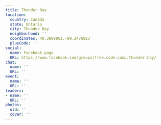 ```yaml
---
title: Thunder Bay
location:
  country: Canada
  state: Ontario
  city: Thunder Bay
  neighborhood: ''
  coordinates: 48.3808951,-89.2476823
  plusCode: ''
social:
  name: Facebook page
  URL: https://www.facebook.com/groups/free.code.camp.thunder.bay/
chat:
  name: ''
  URL: ''
event:
  name: ''
  URL: ''
leaders:
- name: ''
  URL: ''
photos:
  old: ''
  cover: ''
---
```


